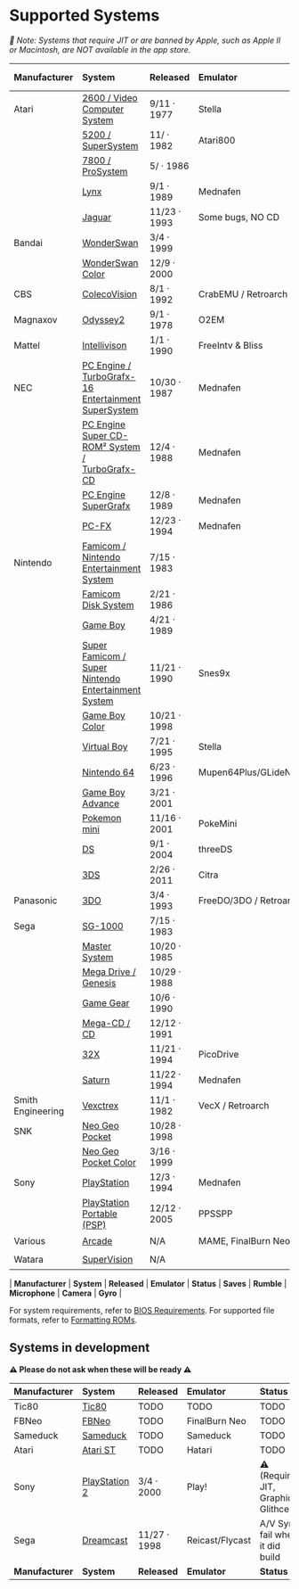 # Supported Systems

_📱 Note: Systems that require JIT or are banned by Apple, such as Apple II or Macintosh, are NOT available in the app store._

| Manufacturer | System | Released | Emulator | Working Status | Saves | Rumble | Microphone | Camera | Gyro |
| :--- | :--- | :--- | :--- | :--- | :--- | :--- | :--- | :--- | :--- |
| Atari | [2600 / Video Computer System](https://en.wikipedia.org/wiki/Atari_2600) | 9/11 · 1977 | Stella | ✔️ | ✔️ | N/A | N/A | N/A | N/A |
|  | [5200 / SuperSystem](https://en.wikipedia.org/wiki/Atari_5200) | 11/ · 1982 | Atari800 | ✔️ | ✔️ | N/A | N/A | N/A | N/A |
|  | [7800 / ProSystem](https://en.wikipedia.org/wiki/Atari_7800) | 5/ · 1986 | | ✔️ | ✔️ | N/A | N/A | N/A | N/A |
|  | [Lynx](https://en.wikipedia.org/wiki/Atari_Lynx) | 9/1 · 1989 | Mednafen | ✔️ | N/A | ✔️ | N/A | N/A | N/A |
|  | [Jaguar](https://en.wikipedia.org/wiki/Atari_Jaguar)  | 11/23 · 1993 | Some bugs, NO CD | ✔️ |  ❌ | N/A | N/A | N/A | N/A |
| Bandai | [WonderSwan](https://en.wikipedia.org/wiki/WonderSwan) | 3/4 · 1999 | | ✔️ | ✔️ | N/A | N/A | N/A | N/A |
|  | [WonderSwan Color](https://en.wikipedia.org/wiki/WonderSwan) | 12/9 · 2000 | | ✔️ | ✔️ | N/A | N/A | N/A | N/A |
| CBS | [ColecoVision](https://en.wikipedia.org/wiki/ColecoVision) | 8/1 · 1992 | CrabEMU / Retroarch | ✔️ |  ✔️ | ❌ | ❌ | ❌ | N/A |
| Magnaxov | [Odyssey2](https://en.wikipedia.org/wiki/Magnavox_Odyssey_2) | 9/1 · 1978 | O2EM | ✔️ |  ✔️ | ❌ | ❌ | ❌ | N/A |
| Mattel | [Intellivison](https://en.wikipedia.org/wiki/Intellivision) | 1/1 · 1990 | FreeIntv & Bliss | ✔️ |  ✔️ | ❌ | ❌ | ❌ | N/A |
| NEC | [PC Engine / TurboGrafx-16 Entertainment SuperSystem](https://en.wikipedia.org/wiki/TurboGrafx-16) | 10/30 · 1987 | Mednafen | ✔️ | ✔️ | N/A | N/A | N/A | N/A |
|  | [PC Engine Super CD-ROM² System / TurboGrafx-CD](https://en.wikipedia.org/wiki/TurboGrafx-16#CD-ROM_add-ons) | 12/4 · 1988 | Mednafen | ✔️ | ✔️ | N/A | N/A | N/A | N/A |
|  | [PC Engine SuperGrafx](https://en.wikipedia.org/wiki/PC_Engine_SuperGrafx) | 12/8 · 1989 | Mednafen | ✔️ | ✔️ | N/A | N/A | N/A | N/A |
|  | [PC-FX](https://en.wikipedia.org/wiki/PC-FX) | 12/23 · 1994 | Mednafen | ✔️ | ✔️ | N/A | N/A | N/A | N/A |
| Nintendo | [Famicom / Nintendo Entertainment System](https://en.wikipedia.org/wiki/Nintendo_Entertainment_System) | 7/15 · 1983 | | ✔️ | ✔️ | N/A | N/A | N/A | N/A |
|  | [Famicom Disk System](https://en.wikipedia.org/wiki/Family_Computer_Disk_System) | 2/21 · 1986 | | ✔️ | ✔️ | N/A | ❌ | N/A | N/A |
|  | [Game Boy](https://en.wikipedia.org/wiki/Game_Boy) | 4/21 · 1989 | | ✔️ | ✔️ | N/A | N/A | N/A | N/A |
|  | [Super Famicom / Super Nintendo Entertainment System](https://en.wikipedia.org/wiki/Super_Nintendo_Entertainment_System) | 11/21 · 1990 | Snes9x | ✔️ | ✔️ | N/A | N/A | N/A | N/A |
|  | [Game Boy Color](https://en.wikipedia.org/wiki/Game_Boy_Color) | 10/21 · 1998 | | ✔️ | N/A | N/A | N/A | N/A | N/A |
|  | [Virtual Boy](https://en.wikipedia.org/wiki/Virtual_Boy) | 7/21 · 1995 | Stella | ✔️ | N/A | N/A | N/A | N/A | N/A |
|  | [Nintendo 64](https://en.wikipedia.org/wiki/Nintendo_64) | 6/23 · 1996 | Mupen64Plus/GLideN64 | ✔️ | ✔️ | N/A | N/A | N/A | N/A |
|  | [Game Boy Advance](https://en.wikipedia.org/wiki/Game_Boy_Advance) | 3/21 · 2001 | | ✔️ | N/A | N/A | N/A | N/A | N/A | N/A |
|  | [Pokemon mini](https://en.wikipedia.org/wiki/Pokémon_Mini) | 11/16 · 2001 | PokeMini | ✔️ | N/A | N/A | N/A | N/A | N/A |
|  | [DS](https://en.wikipedia.org/wiki/Nintendo_DS) | 9/1 · 2004 | threeDS | ✔️ |  ✔️ | ❌ | ❌ | ❌ | N/A |
|  | [3DS](https://en.wikipedia.org/wiki/Nintendo_3DS) | 2/26 · 2011 | Citra | ✔️ | ✔️ | ❌ | ❌ | ❌ | ❌ |
| Panasonic | [3DO](https://en.wikipedia.org/wiki/3DO_Interactive_Multiplayer) | 3/4 · 1993 | FreeDO/3DO / Retroarch | ✔️ |  ✔️ | ❌ | ❌ | ❌ | N/A |
| Sega | [SG-1000](https://en.wikipedia.org/wiki/SG-1000) | 7/15 · 1983 | | ✔️ | N/A | N/A | N/A | N/A | N/A |
|  | [Master System](https://en.wikipedia.org/wiki/Master_System) | 10/20 · 1985 | | ✔️ | N/A | N/A | N/A | N/A | N/A |
|  | [Mega Drive / Genesis](https://en.wikipedia.org/wiki/Sega_Genesis) | 10/29 · 1988 | | ✔️ | N/A | N/A | N/A | N/A | N/A |
|  | [Game Gear](https://en.wikipedia.org/wiki/Game_Gear) | 10/6 · 1990 | | ✔️ | N/A | N/A | N/A | N/A | N/A |
|  | [Mega-CD / CD](https://en.wikipedia.org/wiki/Sega_CD) | 12/12 · 1991 | | ✔️ | N/A | N/A | N/A | N/A | N/A |
|  | [32X](https://en.wikipedia.org/wiki/32X) | 11/21 · 1994 | PicoDrive | ✔️ | N/A | N/A | N/A | N/A | N/A |
|  | [Saturn](https://en.wikipedia.org/wiki/Sega_Saturn) | 11/22 · 1994 | Mednafen | ✔️ | N/A | N/A | N/A | N/A | N/A |
| Smith Engineering | [Vexctrex](https://en.wikipedia.org/wiki/Vectrex) | 11/1 · 1982 | VecX / Retroarch | ✔️ |  ✔️ | ❌ | ❌ | ❌ | ❌ |
| SNK | [Neo Geo Pocket](https://en.wikipedia.org/wiki/Neo_Geo_Pocket) | 10/28 · 1998 | | ✔️ | N/A | N/A | N/A | N/A | N/A |
|     | [Neo Geo Pocket Color](https://en.wikipedia.org/wiki/Neo_Geo_Pocket_Color) | 3/16 · 1999 | | ✔️ | N/A | N/A | N/A | N/A | N/A |
| Sony | [PlayStation](https://en.wikipedia.org/wiki/PlayStation_(console)) | 12/3 · 1994 | Mednafen | ✔️ | ✔️ | ❌ | ❌ | ❌ | N/A |
|      | [PlayStation Portable (PSP)](https://en.wikipedia.org/wiki/PlayStation_Portable) | 12/12 · 2005 | PPSSPP | ✔️ |  ✔️ | ❌ | ❌ | ❌ | ❌ |
| Various | [Arcade](https://en.wikipedia.org/wiki/List_of_arcade_emulators) | N/A | MAME, FinalBurn Neo | ✔️ | ✔️ | ❌ | ❌ | ❌ | ❌ |
| Watara | [SuperVision](https://en.wikipedia.org/wiki/Watara_Supervision) | N/A |  | ✔️ | ✔️ | ❌ | ❌ | ❌ | ❌ |

| **Manufacturer** | **System** | **Released** | **Emulator** | **Status** | **Saves** | **Rumble** | **Microphone** | **Camera** | **Gyro** |

For system requirements, refer to [BIOS Requirements](../installation-and-usage/bios-requirements.md).
For supported file formats, refer to [Formatting ROMs](../installation-and-usage/roms/formatting-roms.md).

## Systems in development

__⚠️ Please do not ask when these will be ready ⚠️__

| Manufacturer | System | Released | Emulator | Status | Saves | Rumble | Microphone | Camera | Gyro |
| :--- | :--- | :--- | :--- | :--- | :--- | :--- | :--- | :--- | :--- |
| Tic80 | [Tic80](https://en.wikipedia.org/wiki/TIC-80) | TODO | TODO | TODO | TODO | ❌ | ❌ | ❌ | N/A |
| FBNeo | [FBNeo](https://en.wikipedia.org/wiki/PlayStation_) | TODO | FinalBurn Neo | TODO | TODO | ❌ | ❌ | ❌ | N/A |
| Sameduck | [Sameduck](https://en.wikipedia.org/wiki/Sameduck) | TODO | Sameduck | TODO | TODO | ❌ | ❌ | ❌ | N/A |
| Atari | [Atari ST](https://en.wikipedia.org/wiki/PlayStation_) | TODO | Hatari | TODO | TODO | ❌ | ❌ | ❌ | N/A |
| Sony | [PlayStation 2](https://en.wikipedia.org/wiki/PlayStation_2) | 3/4 · 2000 | Play! | ⚠️ (Requires JIT, Graphical Glithces) |  ✔️ | ❌ | ❌ | ❌ | ❌ |
| Sega | [Dreamcast](https://en.wikipedia.org/wiki/Sega_Dreamcast) | 11/27 · 1998 | Reicast/Flycast | A/V Sync fail when it did build | ❌ | ❌ | ❌ | ❌ | N/A |
| **Manufacturer** | **System** | **Released** | **Emulator** | **Status** | **Saves** | **Rumble** | **Microphone** | **Camera** | **Gyro** |
